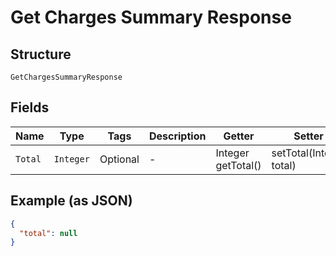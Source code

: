 
# Get Charges Summary Response

## Structure

`GetChargesSummaryResponse`

## Fields

| Name | Type | Tags | Description | Getter | Setter |
|  --- | --- | --- | --- | --- | --- |
| `Total` | `Integer` | Optional | - | Integer getTotal() | setTotal(Integer total) |

## Example (as JSON)

```json
{
  "total": null
}
```

